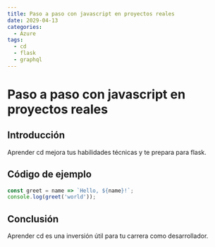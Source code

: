 ```yaml
---
title: Paso a paso con javascript en proyectos reales
date: 2029-04-13
categories:
  - Azure
tags:
  - cd
  - flask
  - graphql
---
```


# Paso a paso con javascript en proyectos reales

## Introducción

Aprender cd mejora tus habilidades técnicas y te prepara para flask.

## Código de ejemplo

```javascript
const greet = name => `Hello, ${name}!`;
console.log(greet('world'));
```

## Conclusión

Aprender cd es una inversión útil para tu carrera como desarrollador.